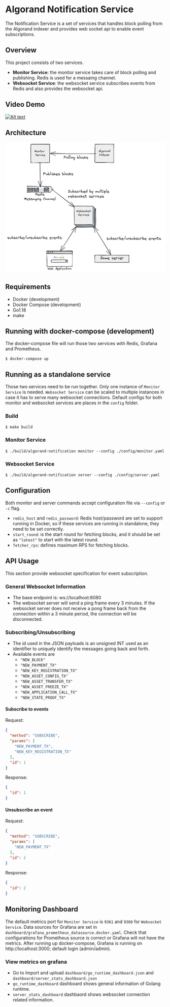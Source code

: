 # Algorand Notification Service
The Notification Service is a set of services that handles block polling from the Algorand indexer and provides web socket api to enable event subscriptions.

## Overview
This project consists of two services.
- **Monitor Service**: the monitor service takes care of block polling and publishing. Redis is used for a messaing channel.
- **Websocket Service**: the websocket service subscribes events from Redis and also provides the websocket api.

## Video Demo
[![Alt text](https://img.youtube.com/vi/IBguJVTD3jE/0.jpg)](https://youtu.be/IBguJVTD3jE)

## Architecture
<div width="100%">
  <img alt="architecture" src="docs/architecture.png"/>
</div>

## Requirements
- Docker (development)
- Docker Compose (development)
- Go1.18
- make

## Running with docker-compose (development)
The docker-compose file will run those two services with Redis, Grafana and Prometheus.
```shell
$ docker-compose up
```

## Running as a standalone service
Those two services need to be run together. Only one instance of `Monitor Service` is needed. `Websocket Service` can be scaled to multiple instances in case it has to serve many websocket connections. Default configs for both monitor and websocket services are places in the `config` folder.

### Build
```shell
$ make build
```

### Monitor Service
```shell
$ ./build/algorand-notification monitor --config ./config/monitor.yaml
```

### Websocket Service
```shell
$ ./build/algorand-notification server --config ./config/server.yaml
```

## Configuration
Both monitor and server commands accept configuration file via `--config` or `-c` flag. 
- `redis_host` and `redis_password`: Redis host/password are set to support running in Docker, so if these services are running in standalone, they need to be set correctly.
- `start_round`: is the start round for fetching blocks, and it should be set as `"latest"` to start with the latest round.
- `fetcher_rps`: defines maximum RPS for fetching blocks.

## API Usage
This section provide websocket specification for event subscription.

### General Websocket Information
- The base endpoint is: ws://localhost:8080
- The websocket server will send a ping frame every 3 minutes. If the websocket server does not receive a pong frame back from the connection within a 3 minute period, the connection will be disconnected.

### Subscribing/Unsubscribing
- The id used in the JSON payloads is an unsigned INT used as an identifier to uniquely identify the messages going back and forth.
- Available events are
  - `"NEW_BLOCK"`
  - `"NEW_PAYMENT_TX"`
  - `"NEW_KEY_REGISTRATION_TX"`
  - `"NEW_ASSET_CONFIG_TX"`
  - `"NEW_ASSET_TRANSFER_TX"`
  - `"NEW_ASSET_FREEZE_TX"`
  - `"NEW_APPLICATION_CALL_TX"`
  - `"NEW_STATE_PROOF_TX"`

#### Subscribe to events
Request:
```json
{
  "method": "SUBSCRIBE",
  "params": [
    "NEW_PAYMENT_TX",
    "NEW_KEY_REGISTRATION_TX"
  ],
  "id": 1
}
```
Response:
```json
{
  "id": 1
}
```
  
#### Unsubscribe an event
Request:
```json
{
  "method": "SUBSCRIBE",
  "params": [
    "NEW_PAYMENT_TX"
  ],
  "id": 2
}
```
Response:
```json
{
  "id": 2
}
```
## Monitoring Dashboard
The default metrics port for `Monitor Service` is `9361` and `9360` for `Websocket Service`. Data sources for Grafana are set in `dashboard/grafana_prometheus_datasource.docker.yaml`. Check that configurations for Prometheus source is correct or Grafana will not have the metrics.
After running up docker-compose, Grafana is running on http://localhost:3000; default login (admin/admin).

### View metrics on grafana
- Go to Import and upload `dashboard/go_runtime_dashboard.json` and `dashboard/server_stats_dashboard.json`
- `go_runtime_dashboard` dashboard shows general information of Golang runtime.
- `server_stats_dashboard` dashbaord shows websocket connection related information.

